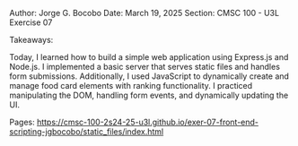 Author: Jorge G. Bocobo
Date: March 19, 2025
Section: CMSC 100 - U3L
Exercise 07

Takeaways:

Today, I learned how to build a simple web application using Express.js and Node.js. I implemented a basic server that serves static files and handles form submissions. Additionally, I used JavaScript to dynamically create and manage food card elements with ranking functionality. I practiced manipulating the DOM, handling form events, and dynamically updating the UI.

Pages:
https://cmsc-100-2s24-25-u3l.github.io/exer-07-front-end-scripting-jgbocobo/static_files/index.html
